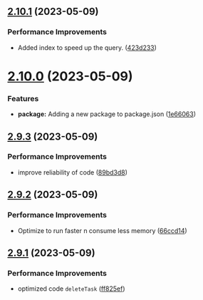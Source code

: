 ## [2.10.1](https://github.com/hossainchisty/Task-Tracking-Tool/compare/v2.10.0...v2.10.1) (2023-05-09)


### Performance Improvements

* Added index to speed up the query. ([423d233](https://github.com/hossainchisty/Task-Tracking-Tool/commit/423d23328e1de32aab74c38e0960e727ccc778dc))



# [2.10.0](https://github.com/hossainchisty/Task-Tracking-Tool/compare/v2.9.3...v2.10.0) (2023-05-09)


### Features

* **package:** Adding a new package to package.json ([1e66063](https://github.com/hossainchisty/Task-Tracking-Tool/commit/1e660637c3d113fcf31209a569645c4e3c216d99))



## [2.9.3](https://github.com/hossainchisty/Task-Tracking-Tool/compare/v2.9.2...v2.9.3) (2023-05-09)


### Performance Improvements

* improve reliability of code ([89bd3d8](https://github.com/hossainchisty/Task-Tracking-Tool/commit/89bd3d8d68e6ab07e0b50ba10e3fa767ed5ccde6))



## [2.9.2](https://github.com/hossainchisty/Task-Tracking-Tool/compare/v2.9.1...v2.9.2) (2023-05-09)


### Performance Improvements

* Optimize to run faster n consume less memory ([66ccd14](https://github.com/hossainchisty/Task-Tracking-Tool/commit/66ccd14efb6c6987f92906ecca2916a130060139))



## [2.9.1](https://github.com/hossainchisty/Task-Tracking-Tool/compare/v2.9.0...v2.9.1) (2023-05-09)


### Performance Improvements

* optimized code `deleteTask` ([ff825ef](https://github.com/hossainchisty/Task-Tracking-Tool/commit/ff825efbcdef1e127bd77fa251e5b646048dfa13))



